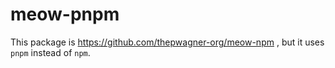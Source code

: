 # meow-pnpm

This package is https://github.com/thepwagner-org/meow-npm , but it uses `pnpm` instead of `npm`.
